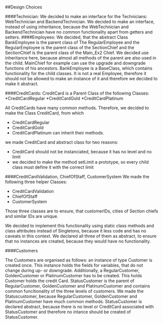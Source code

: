 ##Design Choices

####Technician:
We decided to make an interface for the Technicians:
WebTechnician and BackendTechnician. We decided to make an interface,
instead of using inheritance, because the WebTechnician and BackendTechnician have
no common functionality apart from getters and setters.
####Employees:
We decided, that the abstract Class BankEmployee is the parent class
of The RegularEmployee and the RegularEmployee is the parent class of
the SectionChief and the SectionChief is the parent class of the Main_Ex2 Chief.
We decided use inheritance here, because almost all methods of the parent
are also used in the child. MainChief for example can use the upgrade and
downgrade functions of his ancestors. BankEmployee is a BaseClass, which
contains functionality for the child classes. 
It is not a real Employee, therefore it should not be allowed
to make an instance of it and therefore we decided to make it abstract.

####CreditCards:
CreditCard is a Parent Class of the following Classes:
*CreditCardRegular
*CreditCardGold
*CreditCardPlatinum

All CreditCards have many common methods. Therefore, we 
decided to make the Class CreditCard, from which

* CreditCardRegular
* CreditCardGold
* CreditCardPlatinum
can inherit their methods. 

we made CreditCard and abstract class for two reasons:
* CreditCard should not be instanciated, because it has no level and no limit
* we decided to make the method setLimit a prototype, so every child class must define it with the correct limit

####CreditCardValidation, ChiefOfStaff, CustomerSystem
We made the following three helper Classes:
* CreditCardValidation
* ChiefOfStaff
* CustomerSystem

Those three classes are to ensure, that customerIDs, cities of Section chiefs
and similar IDs are unique.

We decided to implement this functionality using static class methods and
class attributes instead of Singletons, because it less code and has no caveats
in this context. We declared all three of them as abstract, to ensure that
no instances are created, because they would have no functionality.

####Customers

The Customers are organised as follows: an instance of type Customer is created
once. This instance holds the fields for variables, that do not change during
up- or downgrade. Additionally, a RegularCustomer, GoldenCustomer or PlatinumCustomer
has to be created. This holds Customer holds the credit Card. StatusCustomer
is the parent of RegularCustomer, GoldenCustomer and PlatinumCustomer and
contains common funcitionality of the three levels of customers.
We made the Statuscustomer, because RegularCustomer, GoldenCustomer and PlatinumCustomer
have much common methods. StatusCustomer is declared abstract, because there is no level
or CreditCard associated with StatusCustomer and therefore no intance should be created of StatusCustomer.

